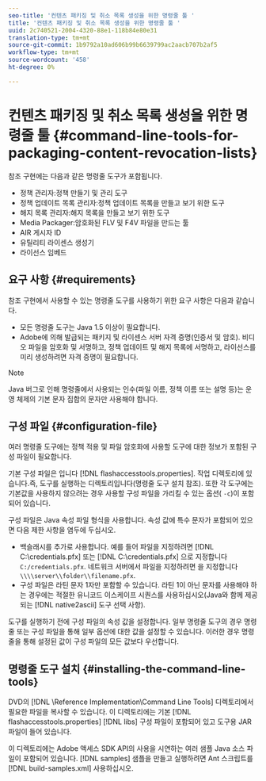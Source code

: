 ```yaml
---
seo-title: '컨텐츠 패키징 및 취소 목록 생성을 위한 명령줄 툴 '
title: '컨텐츠 패키징 및 취소 목록 생성을 위한 명령줄 툴 '
uuid: 2c740521-2004-4320-88e1-118b84e80e31
translation-type: tm+mt
source-git-commit: 1b9792a10ad606b99b6639799ac2aacb707b2af5
workflow-type: tm+mt
source-wordcount: '458'
ht-degree: 0%

---
```



# 컨텐츠 패키징 및 취소 목록 생성을 위한 명령줄 툴 {#command-line-tools-for-packaging-content-revocation-lists}

참조 구현에는 다음과 같은 명령줄 도구가 포함됩니다.

* 정책 관리자:정책 만들기 및 관리 도구
* 정책 업데이트 목록 관리자:정책 업데이트 목록을 만들고 보기 위한 도구
* 해지 목록 관리자:해지 목록을 만들고 보기 위한 도구
* Media Packager:암호화된 FLV 및 F4V 파일을 만드는 툴
* AIR 게시자 ID
* 유틸리티 라이센스 생성기
* 라이선스 임베드

## 요구 사항 {#requirements}

참조 구현에서 사용할 수 있는 명령줄 도구를 사용하기 위한 요구 사항은 다음과 같습니다.

* 모든 명령줄 도구는 Java 1.5 이상이 필요합니다.
* Adobe에 의해 발급되는 패키지 및 라이센스 서버 자격 증명(인증서 및 암호). 비디오 파일을 암호화 및 서명하고, 정책 업데이트 및 해지 목록에 서명하고, 라이선스를 미리 생성하려면 자격 증명이 필요합니다.

>[!NOTE]
>
>Java 버그로 인해 명령줄에서 사용되는 인수(파일 이름, 정책 이름 또는 설명 등)는 운영 체제의 기본 문자 집합의 문자만 사용해야 합니다.

## 구성 파일 {#configuration-file}

여러 명령줄 도구에는 정책 적용 및 파일 암호화에 사용할 도구에 대한 정보가 포함된 구성 파일이 필요합니다.

기본 구성 파일은 입니다 [!DNL flashaccesstools.properties]. 작업 디렉토리에 있습니다.즉, 도구를 실행하는 디렉토리입니다(명령줄 도구 설치 참조). 또한 각 도구에는 기본값을 사용하지 않으려는 경우 사용할 구성 파일을 가리킬 수 있는 옵션( `-c`)이 포함되어 있습니다.

구성 파일은 Java 속성 파일 형식을 사용합니다. 속성 값에 특수 문자가 포함되어 있으면 다음 제한 사항을 염두에 두십시오.

* 백슬래시를 추가로 사용합니다. 예를 들어 파일을 지정하려면 [!DNL C:\credentials.pfx] 또는 [!DNL C:\\credentials.pfx] 으로 지정합니다 `C:/credentials.pfx`. 네트워크 서버에서 파일을 지정하려면 을 지정합니다 `\\\\server\\folder\\filename.pfx`.
* 구성 파일은 라틴 문자 1자만 포함할 수 있습니다. 라틴 1이 아닌 문자를 사용해야 하는 경우에는 적절한 유니코드 이스케이프 시퀀스를 사용하십시오(Java와 함께 제공되는 [!DNL native2ascii] 도구 선택 사항).

도구를 실행하기 전에 구성 파일의 속성 값을 설정합니다. 일부 명령줄 도구의 경우 명령줄 또는 구성 파일을 통해 일부 옵션에 대한 값을 설정할 수 있습니다. 이러한 경우 명령줄을 통해 설정된 값이 구성 파일의 모든 값보다 우선합니다.

## 명령줄 도구 설치  {#installing-the-command-line-tools}

DVD의 [!DNL \Reference Implementation\Command Line Tools] 디렉토리에서 필요한 파일을 복사할 수 있습니다. 이 디렉토리에는 기본 [!DNL flashaccesstools.properties] [!DNL libs] 구성 파일이 포함되어 있고 도구용 JAR 파일이 들어 있습니다.

이 디렉토리에는 Adobe 액세스 SDK API의 사용을 시연하는 여러 샘플 Java 소스 파일이 포함되어 있습니다. [!DNL samples] 샘플을 만들고 실행하려면 Ant 스크립트를 [!DNL build-samples.xml] 사용하십시오.